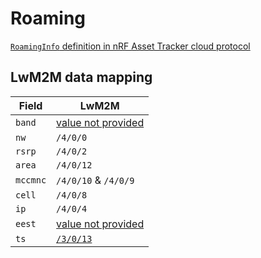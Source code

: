 # Roaming

[`RoamingInfo` definition in nRF Asset Tracker cloud protocol](https://github.com/NordicSemiconductor/asset-tracker-cloud-docs/blob/v31.0.0/docs/cloud-protocol/Reported.ts#L44)

## LwM2M data mapping

| Field    | LwM2M                                                                              |
| -------- | ---------------------------------------------------------------------------------- |
| `band`   | [value not provided](../adr/004-nrf-asset-tracker-reported-values-not-provided.md) |
| `nw`     | `/4/0/0`                                                                           |
| `rsrp`   | `/4/0/2`                                                                           |
| `area`   | `/4/0/12`                                                                          |
| `mccmnc` | `/4/0/10` & `/4/0/9`                                                               |
| `cell`   | `/4/0/8`                                                                           |
| `ip`     | `/4/0/4`                                                                           |
| `eest`   | [value not provided](../adr/004-nrf-asset-tracker-reported-values-not-provided.md) |
| `ts`     | [`/3/0/13`](../adr/005-roam-timestamp-not-supported-by-lwm2m.md)                   |
